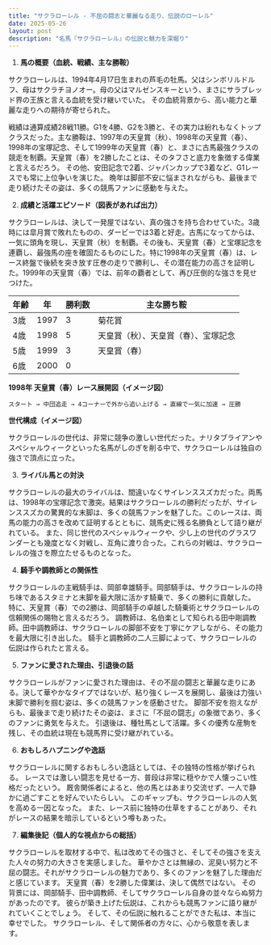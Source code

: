 ```yaml
---
title: "サクラローレル - 不屈の闘志と華麗なる走り、伝説のローレル"
date: 2025-05-26
layout: post
description: "名馬『サクラローレル』の伝説と魅力を深堀り"
---
```


1. **馬の概要（血統、戦績、主な勝鞍）**

サクラローレルは、1994年4月17日生まれの芦毛の牡馬。父はシンボリルドルフ、母はサクラチヨノオー。母の父はマルゼンスキーという、まさにサラブレッド界の王族と言える血統を受け継いでいた。  その血統背景から、高い能力と華麗な走りへの期待が寄せられた。

戦績は通算成績28戦11勝。G1を4勝、G2を3勝と、その実力は紛れもなくトップクラスだった。主な勝鞍は、1997年の天皇賞（秋）、1998年の天皇賞（春）、1998年の宝塚記念、そして1999年の天皇賞（春）と、まさに古馬最強クラスの競走を制覇。天皇賞（春）を2勝したことは、そのタフさと底力を象徴する偉業と言えるだろう。  その他、安田記念で2着、ジャパンカップで3着など、G1レースでも常に上位争いを演じた。  晩年は脚部不安に悩まされながらも、最後まで走り続けたその姿は、多くの競馬ファンに感動を与えた。


2. **成績と活躍エピソード（図表があれば出力）**

サクラローレルは、決して一発屋ではない、真の強さを持ち合わせていた。3歳時には皐月賞で敗れたものの、ダービーでは3着と好走。古馬になってからは、一気に頭角を現し、天皇賞（秋）を制覇。その後も、天皇賞（春）と宝塚記念を連覇し、最強馬の座を確固たるものにした。特に1998年の天皇賞（春）は、レース終盤で後続を突き放す圧巻の走りで勝利し、その潜在能力の高さを証明した。1999年の天皇賞（春）では、前年の覇者として、再び圧倒的な強さを見せつけた。

| 年齢 | 年 | 勝利数 | 主な勝ち鞍 |
|---|---|---|---|
| 3歳 | 1997 | 3 |  菊花賞 |
| 4歳 | 1998 | 5 | 天皇賞（秋）、天皇賞（春）、宝塚記念 |
| 5歳 | 1999 | 3 | 天皇賞（春） |
| 6歳 | 2000 | 0 |  |


**1998年 天皇賞（春）レース展開図（イメージ図）**

```
スタート → 中団追走 → 4コーナーで外から追い上げる → 直線で一気に加速 → 圧勝
```

**世代構成（イメージ図）**

サクラローレルの世代は、非常に競争の激しい世代だった。ナリタブライアンやスペシャルウィークといった名馬がしのぎを削る中で、サクラローレルは独自の強さで頂点に立った。


3. **ライバル馬との対決**

サクラローレルの最大のライバルは、間違いなくサイレンススズカだった。両馬は、1998年の宝塚記念で激突。結果はサクラローレルの勝利だったが、サイレンススズカの驚異的な末脚は、多くの競馬ファンを魅了した。このレースは、両馬の能力の高さを改めて証明するとともに、競馬史に残る名勝負として語り継がれている。  また、同じ世代のスペシャルウィークや、少し上の世代のグラスワンダーとも幾度となく対戦し、互角に渡り合った。これらの対戦は、サクラローレルの強さを際立たせるものとなった。


4. **騎手や調教師との関係性**

サクラローレルの主戦騎手は、岡部幸雄騎手。岡部騎手は、サクラローレルの持ち味であるスタミナと末脚を最大限に活かす騎乗で、多くの勝利に貢献した。  特に、天皇賞（春）での2勝は、岡部騎手の卓越した騎乗術とサクラローレルの信頼関係の賜物と言えるだろう。  調教師は、名伯楽として知られる田中剛調教師。田中調教師は、サクラローレルの脚部不安を丁寧にケアしながら、その能力を最大限に引き出した。  騎手と調教師の二人三脚によって、サクラローレルの伝説は作られたと言える。


5. **ファンに愛された理由、引退後の話**

サクラローレルがファンに愛された理由は、その不屈の闘志と華麗な走りにある。決して華やかなタイプではないが、粘り強くレースを展開し、最後は力強い末脚で勝利を掴む姿は、多くの競馬ファンを感動させた。  脚部不安を抱えながらも、最後まで走り続けたその姿は、まさに「不屈の闘志」の象徴であり、多くのファンに勇気を与えた。  引退後は、種牡馬として活躍。多くの優秀な産駒を残し、その血統は現在も競馬界に受け継がれている。


6. **おもしろハプニングや逸話**

サクラローレルに関するおもしろい逸話としては、その独特の性格が挙げられる。  レースでは激しい闘志を見せる一方、普段は非常に穏やかで人懐っこい性格だったという。  厩舎関係者によると、他の馬とはあまり交流せず、一人で静かに過ごすことを好んでいたらしい。  このギャップも、サクラローレルの人気を高める一因となった。  また、レース前に独特の仕草をすることがあり、それがレースの結果を暗示しているという噂もあった。


7. **編集後記（個人的な視点からの総括）**

サクラローレルを取材する中で、私は改めてその強さと、そしてその強さを支えた人々の努力の大きさを実感しました。  華やかさとは無縁の、泥臭い努力と不屈の闘志。それがサクラローレルの魅力であり、多くのファンを魅了した理由だと感じています。  天皇賞（春）を2勝した偉業は、決して偶然ではない。  その背景には、岡部騎手、田中調教師、そしてサクラローレル自身の並々ならぬ努力があったのです。  彼らが築き上げた伝説は、これからも競馬ファンに語り継がれていくことでしょう。  そして、その伝説に触れることができた私は、本当に幸せでした。  サクラローレル、そして関係者の方々に、心から敬意を表します。
